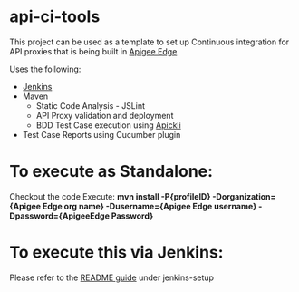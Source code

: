 # api-ci-tools

This project can be used as a template to set up Continuous integration for API proxies that is being built in [Apigee Edge](https://edge.apigee.com)

Uses the following:
- [Jenkins](jenkins-ci.org)
- Maven
    - Static Code Analysis - JSLint
    - API Proxy validation and deployment
    - BDD Test Case execution using [Apickli](https://github.com/apickli/apickli)
- Test Case Reports using Cucumber plugin

# To execute as Standalone:

Checkout the code
Execute: **mvn install -P{profileID} -Dorganization={Apigee Edge org name} -Dusername={Apigee Edge username} -Dpassword={ApigeeEdge Password}**

# To execute this via Jenkins:

Please refer to the [README guide](https://github.com/ssvaidyanathan/api-ci-tools/blob/cricket-app/jenkins-setup/README.md) under jenkins-setup
